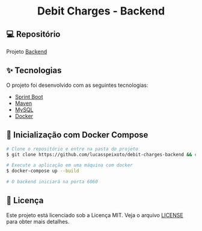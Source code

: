 <h1 align="center">
   Debit Charges - Backend
</h1>

## 💻 Repositório

Projeto [Backend](https://github.com/lucasspeixoto/debit-charges-backend)
## ✨ Tecnologias

O projeto foi desenvolvido com as seguintes tecnologias:

- [Sprint Boot](https://spring.io/projects/spring-boot)
- [Maven](https://maven.apache.org/)
- [MySQL](https://www.mysql.com/)
- [Docker](https://www.docker.com/)

## 🚀 Inicialização com Docker Compose

```bash
# Clone o repositório e entre na pasta do projeto
$ git clone https://github.com/lucasspeixoto/debit-charges-backend && cd debit-charges-backend

# Execute a aplicação em uma máquina com docker
$ docker-compose up --build

# O backend iniciará na porta 6060
```

## 📝 Licença

Este projeto está licenciado sob a Licença MIT. Veja o arquivo [LICENSE](https://opensource.org/licenses/MIT) para obter mais detalhes.

